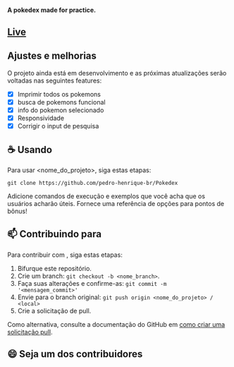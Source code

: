 <h4>A pokedex made for practice.</h4>

<h2><a href="https://pokedex-five-nu-78.vercel.app">Live</a></h2>

<h2>Ajustes e melhorias</h2>

O projeto ainda está em desenvolvimento e as próximas atualizações serão voltadas nas seguintes features:

- [x] Imprimir todos os pokemons
- [x] busca de pokemons funcional
- [x] info do pokemon selecionado
- [x] Responsividade 
- [x] Corrigir o input de pesquisa 

## ☕ Usando <Pokedex>

Para usar <nome_do_projeto>, siga estas etapas:

```
git clone https://github.com/pedro-henrique-br/Pokedex
```

Adicione comandos de execução e exemplos que você acha que os usuários acharão úteis. Fornece uma referência de opções para pontos de bônus!

## 📫 Contribuindo para <Pokedex>

Para contribuir com <Pokedex>, siga estas etapas:

1. Bifurque este repositório.
2. Crie um branch: `git checkout -b <nome_branch>`.
3. Faça suas alterações e confirme-as: `git commit -m '<mensagem_commit>'`
4. Envie para o branch original: `git push origin <nome_do_projeto> / <local>`
5. Crie a solicitação de pull.

Como alternativa, consulte a documentação do GitHub em [como criar uma solicitação pull](https://help.github.com/en/github/collaborating-with-issues-and-pull-requests/creating-a-pull-request).

## 😄 Seja um dos contribuidores
